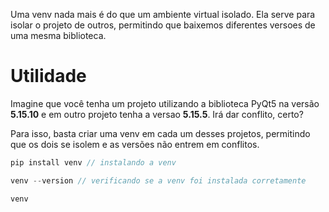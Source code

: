 Uma venv nada mais é do que um ambiente virtual isolado. Ela serve para isolar o projeto de outros, permitindo que baixemos diferentes versoes de uma mesma biblioteca.

# Utilidade
Imagine que você tenha um projeto utilizando a biblioteca PyQt5 na versão **5.15.10** e em outro projeto tenha a versao **5.15.5**. Irá dar conflito, certo?

Para isso, basta criar uma venv em cada um desses projetos, permitindo que os dois se isolem e as versões não entrem em conflitos.

```c
pip install venv // instalando a venv

venv --version // verificando se a venv foi instalada corretamente

venv 
```